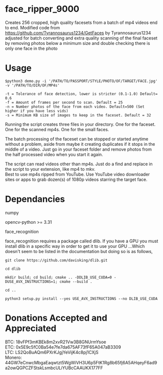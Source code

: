 # face_ripper_9000
Creates 256 cropped, high quality facesets from a batch of mp4 videos end to end. 
Modified code from https://github.com/Tyrannosaurus1234/GetFaces by Tyrannosaurus1234 adjusted for batch converting and
extra quality scanning of the final faceset by removing photos below a minimum size and double checking there is only one
face in the photo

# Usage

    $python3 demo.py -i '/PATH/TO/PASSPORT/STYLE/PHOTO/OF/TARGET/FACE.jpg' -v '/PATH/TO/DIR/OF/MP4s'

    -t = Tolerance of face detection, lower is stricter (0.1-1.0) Default= 0.6
    -f = Amount of frames per second to scan. Default = 25
    -n = Number photos of the face from each video. Default=500 (Set higher if you have less vids)
    -s = Minimum KB size of images to keep in the faceset. Default = 32

Running the script creates three files in your directory. One for the faceset. One for the scanned mp4s. One for the small faces.

The batch processing of the faceset can be stopped or started anytime without a problem, aside from maybe it creating
duplicates if it stops in the middle of a video. Just go in your faceset folder and remove photos from the half processed
video when you start it again.

The script can read videos other than mp4s. Just do a find and replace in the script to your extension, like mp4 to mkv.  
Best to use mp4s ripped from YouTube. Use YouTube video downloader sites or apps to grab dozen(s) of 1080p videos starring
the target face.

# Dependancies
numpy

opencv-python >= 3.31

face_recognition

face_recognition requires a package called dlib. If you have a GPU you must install dlib in a specific way in order to get it to use your GPU ...Which doesn't seem to be listed in the documentation but doing so is as follows,

    git clone https://github.com/davisking/dlib.git

    cd dlib

    mkdir build; cd build; cmake .. -DDLIB_USE_CUDA=0 -DUSE_AVX_INSTRUCTIONS=1; cmake --build .

    cd ..

    python3 setup.py install --yes USE_AVX_INSTRUCTIONS --no DLIB_USE_CUDA



# Donations Accepted and Appreciated
BTC: 18vFPf3mKBEk8m2xvR21Vw3B8GNUrmYsoe  
ETC: 0x5E9c5fC0Ba54e7fe7da675AF73fF65A047aB3309  
LTC: LS2QoBuAQm6PXrKJgjYeVijK4c8pj1CXjS  
Monero: 44GW7eCnwcMbgaEaqwtzt5WgWiVH3U6p5FtK1Rg8b65fj6A5AHqeyF6ad9a2owQGPCZFStskLsmbcULiYUBcCAAUKX177FF

